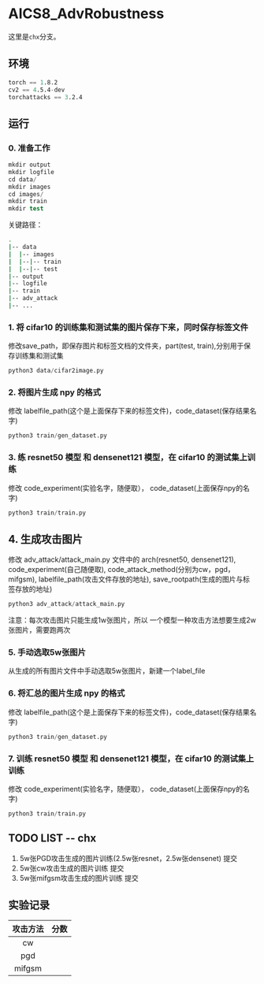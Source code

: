 # AICS8_AdvRobustness

这里是`chx`分支。

## 环境
```s
torch == 1.8.2
cv2 == 4.5.4-dev
torchattacks == 3.2.4
```

## 运行
### 0. 准备工作
```s
mkdir output
mkdir logfile
cd data/
mkdir images
cd images/
mkdir train
mkdir test
```
关键路径：
```bash
.
|-- data
|  |-- images
|  |--|-- train
|  |--|-- test
|-- output
|-- logfile
|-- train
|-- adv_attack
|-- ...
```

### 1. 将 cifar10 的训练集和测试集的图片保存下来，同时保存标签文件
修改save_path，即保存图片和标签文档的文件夹，part(test, train),分别用于保存训练集和测试集
```s
python3 data/cifar2image.py
```

### 2. 将图片生成 npy 的格式
修改 labelfile_path(这个是上面保存下来的标签文件)，code_dataset(保存结果名字)
```s
python3 train/gen_dataset.py
```

### 3. 练 resnet50 模型 和 densenet121 模型，在 cifar10 的测试集上训练
修改 code_experiment(实验名字，随便取）， code_dataset(上面保存npy的名字)
```s
python3 train/train.py
```

## 4. 生成攻击图片
修改 adv_attack/attack_main.py 文件中的 arch(resnet50, densenet121), code_experiment(自己随便取), code_attack_method(分别为cw，pgd，mifgsm), labelfile_path(攻击文件存放的地址), save_rootpath(生成的图片与标签存放的地址)

```s
python3 adv_attack/attack_main.py
```

注意：每次攻击图片只能生成1w张图片，所以 一个模型一种攻击方法想要生成2w张图片，需要跑两次

### 5. 手动选取5w张图片
从生成的所有图片文件中手动选取5w张图片，新建一个label_file

### 6. 将汇总的图片生成 npy 的格式
修改 labelfile_path(这个是上面保存下来的标签文件)，code_dataset(保存结果名字)
```s
python3 train/gen_dataset.py
```

### 7. 训练 resnet50 模型 和 densenet121 模型，在 cifar10 的测试集上训练
修改 code_experiment(实验名字，随便取）， code_dataset(上面保存npy的名字)
```s
python3 train/train.py
```


## TODO LIST -- chx

1. 5w张PGD攻击生成的图片训练(2.5w张resnet，2.5w张densenet) 提交
2. 5w张cw攻击生成的图片训练 提交
3. 5w张mifgsm攻击生成的图片训练 提交

## 实验记录

| 攻击方法 | 分数 |
|:-:|:-:|
| cw |  |
| pgd |  |
| mifgsm |  |

